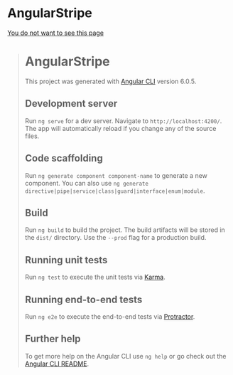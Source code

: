 # AngularStripe

[You do not want to see this page](./projects/ng-stripe/README.md)

># AngularStripe
>
>This project was generated with [Angular CLI](https://github.com/angular/angular-cli) version 6.0.5.
>
>## Development server
>
>Run `ng serve` for a dev server. Navigate to `http://localhost:4200/`. The app will automatically reload if you change any of the source files.
>
>## Code scaffolding
>
>Run `ng generate component component-name` to generate a new component. You can also use `ng generate directive|pipe|service|class|guard|interface|enum|module`.
>
>## Build
>
>Run `ng build` to build the project. The build artifacts will be stored in the `dist/` directory. Use the `--prod` flag for a production build.
>
>## Running unit tests
>
>Run `ng test` to execute the unit tests via [Karma](https://karma-runner.github.io).
>
>## Running end-to-end tests
>
>Run `ng e2e` to execute the end-to-end tests via [Protractor](http://www.protractortest.org/).
>
>## Further help
>
>To get more help on the Angular CLI use `ng help` or go check out the [Angular CLI README](https://github.com/angular/angular-cli/blob/master/README.md).
